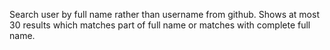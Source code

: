 Search user by full name rather than username from github.
Shows at most 30 results which matches part of full name or matches with complete full name.
